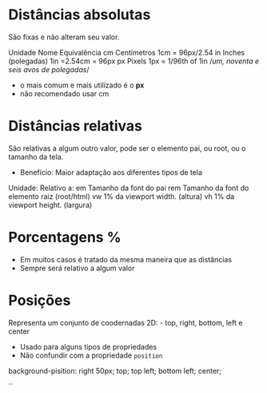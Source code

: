 # Distâncias absolutas <lenght>

São fixas e não alteram seu valor.

Unidade           Nome                Equivalência
cm             Centímetros            1cm = 96px/2.54
in             Inches (polegadas)     1in =2.54cm = 96px
px             Pixels                 1px = 1/96th of 1in /*um, noventa e seis avos de polegadas*/


* o mais comum e mais utilizado é o **px**
* não recomendado usar cm

 # Distâncias relativas

 São relativas a algum outro valor, pode ser o elemento pai, ou root, ou o tamanho da tela.

 * Benefício: Maior adaptação aos diferentes tipos de tela

 Unidade:         Relativo a:
 em              Tamanho da font do pai
 rem             Tamanho da font do elemento raiz (root/html)
 vw              1% da viewport width. (altura)
 vh              1% da viewport height. (largura)


 # Porcentagens %

* Em muitos casos é tratado da mesma maneira que as distâncias <length>
* Sempre será relativo a algum valor



# Posições

<position>
Representa um conjunto de coodernadas 2D:
- top, right, bottom, left e center

* Usado para alguns tipos de propriedades
* Não confundir com a propriedade `position`

background-pisition:  right 50px;
                      top;
                      top left;
                      bottom left;
                      center;

``

